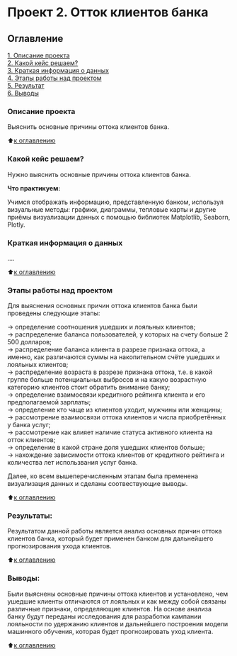 # Проект 2. Отток клиентов банка

## Оглавление
[1. Описание проекта](https://github.com/Ekaterina-1989/SF_Data_Science/blob/main/SkillFactory/PY_13_Визуализация%20данных/README.md#Описание-проекта)   
[2. Какой кейс решаем?](https://github.com/Ekaterina-1989/SF_Data_Science/blob/main/SkillFactory/PY_13_Визуализация%20данных/README.md#Какой-кейс-решаем)  
[3. Краткая информация о данных](https://github.com/Ekaterina-1989/SF_Data_Science/blob/main/SkillFactory/PY_13_Визуализация%20данных/README.md#Краткая-информация-о-данных)  
[4. Этапы работы над проектом](https://github.com/Ekaterina-1989/SF_Data_Science/blob/main/SkillFactory/PY_13_Визуализация%20данных/README.md#Этапы-работы-над-проектом)  
[5. Результат](https://github.com/Ekaterina-1989/SF_Data_Science/blob/main/SkillFactory/PY_13_Визуализация%20данных/README.md#Результат)  
[6. Выводы](https://github.com/Ekaterina-1989/SF_Data_Science/blob/main/SkillFactory/PY_13_Визуализация%20данных/README.md#Выводы)  

### Описание проекта
Выяснить основные причины оттока клиентов банка.

:arrow_up:[к оглавлению](https://github.com/Ekaterina-1989/SF_Data_Science/blob/main/SkillFactory/PY_13_Визуализация%20данных/README.md#Оглавление)  


### Какой кейс решаем?
Нужно выяснить основные причины оттока клиентов банка.

**Что практикуем:**

Учимся отображать информацию, представленную банком, используя визуальные методы: графики, диаграммы, тепловые карты и другие приёмы визуализации данных с помощью библиотек Matplotlib, Seaborn, Plotly.


### Краткая информация о данных
....

:arrow_up:[к оглавлению](https://github.com/Ekaterina-1989/SF_Data_Science/blob/main/SkillFactory/PY_13_Визуализация%20данных/README.md#Оглавление)  


### Этапы работы над проектом
Для выяснения основных причин оттока клиентов банка были проведены следующие этапы:

→ определение соотношения ушедших и лояльных клиентов;  
→ распределение баланса пользователей, у которых на счету больше 2 500 долларов;  
→ распределение баланса клиента в разрезе признака оттока, а именно, как различаются суммы на накопительном счёте ушедших и лояльных клиентов;  
→ распределение возраста в разрезе признака оттока, т.е. в какой группе больше потенциальных выбросов и на какую возрастную категорию клиентов стоит обратить внимание банку;  
→ определение взаимосвязи кредитного рейтинга клиента и его предполагаемой зарплаты;  
→ определение кто чаще из клиентов уходит, мужчины или женщины;  
→ рассмотрение взаимосвязи оттока клиентов и числа приобретённых у банка услуг;  
→ рассмотрение как влияет наличие статуса активного клиента на отток клиентов;  
→ определение в какой стране доля ушедших клиентов больше;  
→ нахождение зависимости оттока клиентов от кредитного рейтинга и количества лет использвания услуг банка.  

Далее, ко всем вышеперечисленным этапам была пременена визуализация данных и сделаны соотвествующие выводы.

:arrow_up:[к оглавлению](https://github.com/Ekaterina-1989/SF_Data_Science/blob/main/SkillFactory/PY_13_Визуализация%20данных/README.md#Оглавление)  


### Результаты:
Результатом данной работы является анализ основных причин оттока клиентов банка, который будет применен банком для дальнейшего прогнозирования ухода клиентов. 

:arrow_up:[к оглавлению](https://github.com/Ekaterina-1989/SF_Data_Science/blob/main/SkillFactory/PY_13_Визуализация%20данных/README.md#Оглавление)  


### Выводы:
Были выяснены основные причины оттока клиентов и установлено, чем ушедшие клиенты отличаются от лояльных и как между собой связаны различные признаки, определяющие клиентов. На основе анализа банку будут переданы исследования для разработки кампании лояльности по удержанию клиентов и дальнейшего построения модели машинного обучения, которая будет прогнозировать уход клиента.

:arrow_up:[к оглавлению](https://github.com/Ekaterina-1989/SF_Data_Science/blob/main/SkillFactory/PY_13_Визуализация%20данных/README.md#Оглавление)  